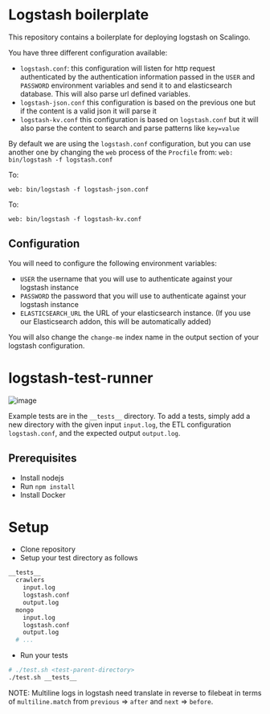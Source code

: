 # Logstash boilerplate

This repository contains a boilerplate for deploying logstash on Scalingo.

You have three different configuration available:

* `logstash.conf`: this configuration will listen for http request
  authenticated by the authentication information passed in the `USER` and
  `PASSWORD` environment variables and send it to and elasticsearch database.
  This will also parse url defined variables.
* `logstash-json.conf` this configuration is based on the previous one but if
  the content is a valid json it will parse it
* `logstash-kv.conf` this configuration is based on `logstash.conf` but it will
  also parse the content to search and parse patterns like `key=value`

By default we are using the `logstash.conf` configuration, but you can use
another one by changing the `web` process of the `Procfile` from: ``` web:
bin/logstash -f logstash.conf ```

To:
```
web: bin/logstash -f logstash-json.conf
```

To:
```
web: bin/logstash -f logstash-kv.conf
```

## Configuration

You will need to configure the following environment variables:

* `USER` the username that you will use to authenticate against your logstash
  instance
* `PASSWORD` the password that you will use to authenticate against your
  logstash instance
* `ELASTICSEARCH_URL` the URL of your elasticsearch instance. (If you use our
  Elasticsearch addon, this will be automatically added)

You will also change the `change-me` index name in the output section of your
logstash configuration.
# logstash-test-runner

![image](http://i.imgur.com/hQm9yAb.gif)

Example tests are in the `__tests__` directory.
To add a tests, simply add a new directory with the given input `input.log`, the ETL configuration `logstash.conf`, and the expected output `output.log`.

## Prerequisites

* Install nodejs
* Run `npm install`
* Install Docker

# Setup

* Clone repository
* Setup your test directory as follows

```sh
__tests__
  crawlers
    input.log
    logstash.conf
    output.log
  mongo
    input.log
    logstash.conf
    output.log
  # ...
```

* Run your tests

```sh
# ./test.sh <test-parent-directory>
./test.sh __tests__
```

NOTE: Multiline logs in logstash need translate in reverse to filebeat in terms of `multiline.match` from `previous` => `after` and `next` => `before`.
